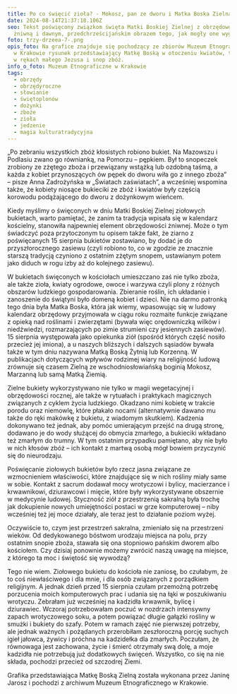 ```yaml
---
title: Po co święcić zioła? - Mokosz, pan ze dworu i Matka Boska Zielna
date: 2024-08-14T21:37:18.106Z
seo: Tekst poświęcony związkom święta Matki Boskiej Zielnej z obrzędowością
  żniwną i dawnym, przedchrześcijańskim obrazem tego, jak mogły one wyglądać.
foto: trzy-drzeea-7-.png
opis_foto: Na grafice znajduje się pochodzący ze zbiorów Muzeum Etnograficznego
  w Krakowie rysunek przedstawiający Matkę Boską w otoczeniu kwiatów, trzymającą
  w rękach małego Jezusa i snop zbóż.
info_o_foto: Muzeum Etnograficzne w Krakowie
tags:
  - obrzędy
  - obrzędyroczne
  - słowianie
  - świętoplonów
  - dożynki
  - zboże
  - zioła
  - jedzenie
  - magia kulturatradycyjna
---
```

„Po zebraniu wszystkich zbóż kłosistych robiono bukiet. Na Mazowszu i Podlasiu zwano go równianką, na Pomorzu – pępkiem. Był to snopeczek zrobiony ze zżętego zboża i przewiązany wstążką lub ozdobną taśmą, a każda z kobiet przynoszących ów pępek do dworu wiła go z innego zboża” – pisze Anna Zadrożyńska w „Światach zaświatach”, a wcześniej wspomina także, że kobiety  niosące bukieciki ze zbóż i kwiatów były częścią korowodu podążającego do dworu z dożynkowym wieńcem.


Kiedy myślimy o święconych w dniu Matki Boskiej Zielnej ziołowych bukietach, warto pamiętać, że zanim ta tradycja wpisała się w kalendarz kościelny, stanowiła najpewniej element obrzędowości żniwnej. Może o tym świadczyć poza przytoczonym tu opisem także fakt, że ziarno z poświęcanych 15 sierpnia bukietów zostawiano, by dodać je do przyszłorocznego zasiewu (czyli robiono to, co w zgodzie ze znacznie starszą tradycją czyniono z ostatnim zżętym snopem, ustawianym potem jako diduch w rogu izby aż do kolejnego zasiewu).


W bukietach święconych w kościołach umieszczano zaś nie tylko zboża, ale także zioła, kwiaty ogrodowe, owoce i warzywa czyli plony z różnych obszarów ludzkiego gospodarowania. Zbieranie roślin, ich układanie i zanoszenie do świątyni było domeną kobiet i dzieci. Nie na darmo patronką tego dnia była Matka Boska, która jak wiemy, wpasowując się w ludowy kalendarz obrzędowy przyjmowała w ciągu roku rozmaite funkcje związane z opieką nad roślinami i zwierzętami (bywała więc orędowniczką wilków i niedźwiedzi, rozmarzających po zimie strumieni czy jesiennych zasiewów). 15 sierpnia występowała jako opiekunka ziół (spośród których część nosiło przecież jej imiona), a u naszych bliższych i dalszych sąsiadów bywała także w tym dniu nazywana Matką Boską Żytnią lub Korzenną. W publikacjach dotyczących wpływów rodzimej wiary na religijność ludową zrównuje się czasem Zielną ze wschodniosłowiańską boginią Mokosz, Marzanną lub samą Matką Ziemią.


Zielne bukiety wykorzystywano nie tylko w magii wegetacyjnej i obrzędowości rocznej, ale także w rytuałach i praktykach magicznych związanych z cyklem życia ludzkiego. Okadzano nimi kobietę w trakcie porodu oraz niemowlę, które płakało nocami (alternatywnie dawano mu także do ręki makówkę z bukietu, z wiadomym skutkiem). Kadzenia dokonywano też jednak, aby pomóc umierającym przejść na drugą stronę, dodawano je do wody służącej do obmycia zmarłego, a bukieciki wkładano też zmarłym do trumny. W tym ostatnim przypadku pamiętano, aby nie było w nich kłosów zbóż – ich kontakt z martwą osobą mógł bowiem przyczynić się do nieurodzaju.


Poświęcanie ziołowych bukietów było rzecz jasna związane ze wzmocnieniem właściwości, które znajdujące się w nich rośliny miały same w sobie. Kontakt z sacrum dodawał mocy wrotyczowi i bylicy, macierzance i krwawnikowi, dziurawcowi i mięcie, które były wykorzystywane obszernie w medycynie ludowej. Styczność ziół z przestrzenią sakralną była trochę jak dokupienie nowych umiejętności postaci w grze komputerowej – niby wcześniej też jej moce działały, ale teraz jest to działanie poziom wyżej.


Oczywiście to, czym jest przestrzeń sakralna, zmieniało się na przestrzeni wieków. Od dedykowanego bóstwom urodzaju miejsca na polu, przy ostatnim snopie zboża, stawała się ona stopniowo pańskim dworem albo kościołem. Czy dzisiaj ponownie możemy zwrócić naszą uwagę na miejsce, z którego ta moc i świętość się wywodzą?


Tego nie wiem. Ziołowego bukietu do kościoła nie zaniosę, bo czułabym, że to coś niewłaściwego i dla mnie, i dla osób związanych z porządkiem religijnym. A jednak dzień przed 15 sierpnia czułam przemożną potrzebę porzucenia moich komputerowych prac i udania się na łąki w poszukiwaniu wrotyczu. Zebrałam już wcześniej na kadzidła krwawnik, bylicę i dziurawiec. Wczoraj potrzebowałam poczuć w nozdrzach intensywny zapach wrotyczowego soku, a potem powiązać długie gałązki rośliny w smużki i bukiety do szafy. Potem w ramach zajęć nie pierwszej potrzeby, ale jednak ważnych i pożądanych przerobiłam zeszłoroczną porcję suchych igieł jałowca, żywicy i próchna na kadzidełka dla zmarłych. Poczułam, że równowaga jest zachowana, życie i śmierć otrzymały swą dolę, a moje kadzidła nie potrzebują już dodatkowych święceń. Wszystko, co się na nie składa, pochodzi przecież od szczodrej Ziemi.



Grafika przedstawiająca Matkę Boską Zielną została wykonana przez Janinę Jarosz i pochodzi z  archiwum Muzeum Etnograficznego w Krakowie.